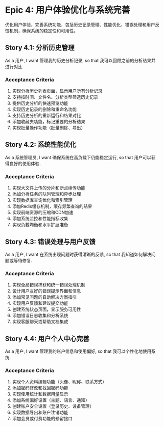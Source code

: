 # Epic 4: 用户体验优化与系统完善

优化用户体验，完善系统功能，包括历史记录管理、性能优化、错误处理和用户反馈机制，确保系统的稳定性和可用性。

## Story 4.1: 分析历史管理

As a 用户,
I want 管理我的历史分析记录,
so that 我可以回顾之前的分析结果并进行对比.

### Acceptance Criteria
1. 实现分析历史列表页面，显示用户所有分析记录
2. 支持按时间、文件名、分析类型筛选历史记录
3. 提供历史分析的快速预览功能
4. 实现历史记录的删除和重命名功能
5. 支持历史分析的重新运行和结果对比
6. 添加收藏夹功能，标记重要的分析结果
7. 实现批量操作功能（批量删除、导出）

## Story 4.2: 系统性能优化

As a 系统管理员,
I want 确保系统在高负载下仍能稳定运行,
so that 用户可以获得良好的使用体验.

### Acceptance Criteria
1. 实现大文件上传的分片和断点续传功能
2. 添加分析任务的队列管理和异步处理
3. 实现数据库查询优化和索引管理
4. 添加Redis缓存机制，缓存频繁查询的结果
5. 实现前端资源的压缩和CDN加速
6. 添加系统监控和性能指标收集
7. 实现负载均衡和水平扩展准备

## Story 4.3: 错误处理与用户反馈

As a 用户,
I want 在系统出现问题时获得清晰的反馈,
so that 我知道如何解决问题或等待修复.

### Acceptance Criteria
1. 实现全局错误捕获和统一错误处理机制
2. 设计用户友好的错误提示界面和信息
3. 添加常见问题的自助解决方案指引
4. 实现用户反馈和建议提交功能
5. 创建系统状态页面，显示服务可用性
6. 添加错误日志收集和分析系统
7. 实现客服聊天或帮助文档集成

## Story 4.4: 用户个人中心完善

As a 用户,
I want 管理我的账户信息和使用偏好,
so that 我可以个性化地使用系统.

### Acceptance Criteria
1. 实现个人资料编辑功能（头像、昵称、联系方式）
2. 添加密码修改和找回密码功能
3. 实现使用统计和数据用量显示
4. 添加系统偏好设置（主题、语言、通知）
5. 创建账户安全设置（登录历史、设备管理）
6. 实现数据导出和账户注销功能
7. 添加会员或付费功能的预留接口